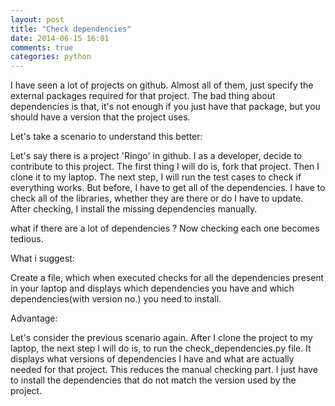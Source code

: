 ```yaml
---
layout: post
title: "Check dependencies"
date: 2014-06-15 16:01
comments: true
categories: python
---
```


I have seen a lot of projects on github. Almost all of them, just specify the external packages required
for that project. The bad thing about dependencies is that, it's not enough if you just have that package,
but you should have a version that the project uses.

Let's take a scenario to understand this better:

Let's say there is a project 'Ringo' in github. I as a developer, decide to contribute to this project.
The first thing I will do is, fork that project. Then I clone it to my laptop. The next step, I will run
the test cases to check if everything works. But before, I have to get all of the dependencies. I have to
check all of the libraries, whether they are there or do I have to update. After checking, I install the 
missing dependencies manually. 

what if there are a lot of dependencies ? Now checking each one becomes tedious.

What i suggest:

Create a file, which when executed checks for all the dependencies present in your laptop and displays which
dependencies you have and which dependencies(with version no.) you need to install.

Advantage:

Let's consider the previous scenario again. After I clone the project to my laptop, the next step I will
do is, to run the check_dependencies.py file. It displays what versions of dependencies I have and what are
actually needed for that project. This reduces the manual checking part. I just have to install the 
dependencies that do not match the version used by the project.
